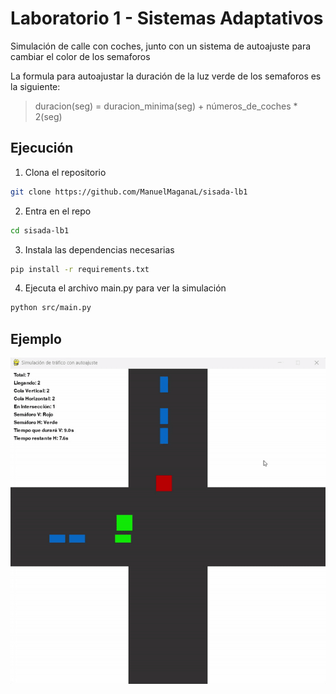 # Laboratorio 1 - Sistemas Adaptativos
Simulación de calle con coches, junto con un sistema de autoajuste para cambiar el color de los semaforos

La formula para autoajustar la duración de la luz verde de los semaforos es la siguiente:
> duracion(seg) = duracion_minima(seg) + números_de_coches * 2(seg)

## Ejecución
1. Clona el repositorio
```sh
git clone https://github.com/ManuelMaganaL/sisada-lb1
```
2. Entra en el repo
```sh
cd sisada-lb1
```
3. Instala las dependencias necesarias
```sh
pip install -r requirements.txt
```
4. Ejecuta el archivo main.py para ver la simulación
```sh
python src/main.py
```

## Ejemplo
![Foto de ejemplo](./img/demo.gif)
